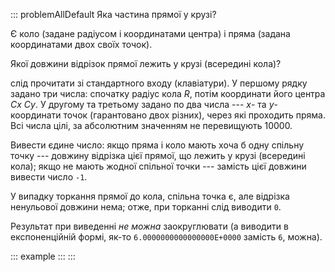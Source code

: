 ::: problemAllDefault
Яка частина прямої у крузі?

Є коло (задане радiусом і координатами центра) i пряма (задана
координатами двох своїх точок).

Якої довжини вiдрiзок прямої лежить у крузі (всерединi кола)?

слід прочитати зі стандартного входу (клавіатури). У першому рядку
задано три числа: спочатку радіус кола $R$, потім координати його центра
$Cx$ $Cy$. У другому та третьому задано по два числа --- $x$- та
$y$-координати точок (гарантовано двох різних), через які проходить
пряма. Всi числа цiлi, за абсолютним значенням не перевищують 10000.

Вивести єдине число: якщо пряма і коло мають хоча б одну спільну точку
--- довжину вiдрiзка цієї прямої, що лежить у крузі (всерединi кола);
якщо не мають жодної спільної точки --- замість цієї довжини вивести
число `-1`.

У випадку торкання прямої до кола, спільна точка є, але відрізка
ненульової довжини нема; отже, при торканні слід виводити `0`.

Результат при виведенні *не можна* заокруглювати (а виводити в
експоненційній формі, як-то `6.0000000000000000E+0000` замість `6`,
можна).

::: example
:::
:::
